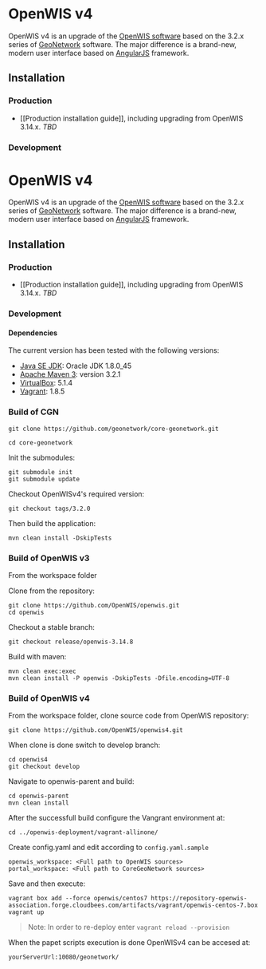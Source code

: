 # OpenWIS v4
OpenWIS v4 is an upgrade of the [OpenWIS software](http://openwis.github.io/openwis/) based on the 3.2.x series of [GeoNetwork](https://github.com/geonetwork/core-geonetwork) software. The major difference is a brand-new, modern user interface based on [AngularJS](https://angularjs.org/) framework.

## Installation

### Production
* [[Production installation guide]], including upgrading from OpenWIS 3.14.x. _TBD_

### Development
# OpenWIS v4
OpenWIS v4 is an upgrade of the [OpenWIS software](http://openwis.github.io/openwis/) based on the 3.2.x series of [GeoNetwork](https://github.com/geonetwork/core-geonetwork) software. The major difference is a brand-new, modern user interface based on [AngularJS](https://angularjs.org/) framework.

## Installation

### Production
* [[Production installation guide]], including upgrading from OpenWIS 3.14.x. _TBD_

### Development

#### Dependencies

The current version has been tested with the following versions:

- [Java SE JDK](http://www.oracle.com/technetwork/java/javase/downloads/index.html): Oracle JDK 1.8.0_45
- [Apache Maven 3](https://maven.apache.org/download.cgi): version 3.2.1
- [VirtualBox](https://www.virtualbox.org/wiki/Downloads): 5.1.4 
- [Vagrant](https://www.vagrantup.com/downloads.html): 1.8.5

	
### Build of CGN
	
	git clone https://github.com/geonetwork/core-geonetwork.git
	
	cd core-geonetwork
	
Init the submodules:

	git submodule init
	git submodule update
	
Checkout OpenWISv4's required version:
	
	git checkout tags/3.2.0

Then build the application:

	mvn clean install -DskipTests

### Build of OpenWIS v3

From the workspace folder 

Clone from the repository:
	
	git clone https://github.com/OpenWIS/openwis.git
	cd openwis

Checkout a stable branch:
	
	git checkout release/openwis-3.14.8
	
Build with maven:

	mvn clean exec:exec
	mvn clean install -P openwis -DskipTests -Dfile.encoding=UTF-8 

### Build of OpenWIS v4

From the workspace folder, clone source code from OpenWIS repository:

	git clone https://github.com/OpenWIS/openwis4.git
	
When clone is done switch to develop branch:
	
	cd openwis4
	git checkout develop
	
Navigate to openwis-parent and build:
	
	cd openwis-parent
	mvn clean install
	
After the successfull build configure the Vangrant environment at:
	
	cd ../openwis-deployment/vagrant-allinone/
	
Create config.yaml and edit according to `config.yaml.sample`
	
	openwis_workspace: <Full path to OpenWIS sources>
	portal_workspace: <Full path to CoreGeoNetwork sources>
	
Save and then execute:

	vagrant box add --force openwis/centos7 https://repository-openwis-association.forge.cloudbees.com/artifacts/vagrant/openwis-centos-7.box
	vagrant up

> Note: In order to re-deploy enter `vagrant reload --provision`

	
When the papet scripts execution is done OpenWISv4 can be accesed at:

	yourServerUrl:10080/geonetwork/

